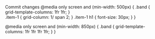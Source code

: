Commit changes
@media only screen and (min-width: 500px) {
  .band {
    grid-template-columns: 1fr 1fr;
  }  
  .item-1 {
  grid-column: 1/ span 2;
  }
  .item-1 h1 {
    font-size: 30px;
  }
}

@media only screen and (min-width: 850px) {
  .band {
    grid-template-columns: 1fr 1fr 1fr 1fr;
  }
}